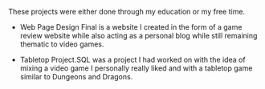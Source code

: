 These projects were either done through my education or my free time.

- Web Page Design Final is a website I created in the form of a game review website while also acting as a personal blog while still remaining thematic to video games.

- Tabletop Project.SQL was a project I had worked on with the idea of mixing a video game I personally really liked and with a tabletop game similar to Dungeons and Dragons.
